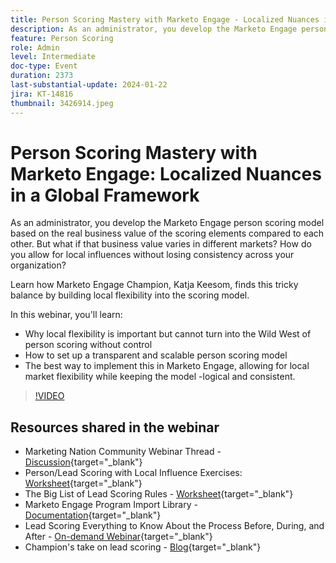 ```yaml
---
title: Person Scoring Mastery with Marketo Engage - Localized Nuances in a Global Framework
description: As an administrator, you develop the Marketo Engage person scoring model based on the real business value of the scoring elements compared to each other. But what if that business value varies in different markets? How do you allow for local influences without losing consistency across your organization? Learn how finds balance by building local flexibility into the scoring model. 
feature: Person Scoring
role: Admin
level: Intermediate
doc-type: Event
duration: 2373
last-substantial-update: 2024-01-22
jira: KT-14816
thumbnail: 3426914.jpeg
---
```


# Person Scoring Mastery with Marketo Engage: Localized Nuances in a Global Framework

As an administrator, you develop the Marketo Engage person scoring model based on the real business value of the scoring elements compared to each other. But what if that business value varies in different markets? How do you allow for local influences without losing consistency across your organization?

Learn how Marketo Engage Champion, Katja Keesom, finds this tricky balance by building local flexibility into the scoring model.

In this webinar, you'll learn:

* Why local flexibility is important but cannot turn into the Wild West of person scoring without control
* How to set up a transparent and scalable person scoring model
* The best way to implement this in Marketo Engage, allowing for local market flexibility while keeping the model -logical and consistent.

>[!VIDEO](https://video.tv.adobe.com/v/3426914/?learn=on)

## Resources shared in the webinar

* Marketing Nation Community Webinar Thread - [Discussion](https://nation.marketo.com/t5/product-discussions/learn-from-your-peers-webinar-person-scoring-mastery-with/m-p/343084#M194864){target="_blank"}
* Person/Lead Scoring with Local Influence Exercises: [Worksheet](../../assets/marketo/[Worksheet]%20Build%20Scoring%20Model%20and%20Local%20Flexibility%20Scoring.docx){target="_blank"}
* The Big List of Lead Scoring Rules - [Worksheet](https://go.marketo.com/rs/561-HYG-937/images/Marketo-Lead-Scoring.pdf){target="_blank"}
* Marketo Engage Program Import Library - [Documentation](https://experienceleague.adobe.com/docs/marketo/using/product-docs/core-marketo-concepts/programs/program-library/program-import-library-overview.html){target="_blank"}
* Lead Scoring Everything to Know About the Process Before, During, and After - [On-demand Webinar](https://business.adobe.com/summit/2020/all-about-the-before-during-and-after-of-lead-scoring.html){target="_blank"}
* Champion's take on lead scoring - [Blog](https://nation.marketo.com/t5/product-blogs/marketo-success-series-lead-scoring/ba-p/309849){target="_blank"}

